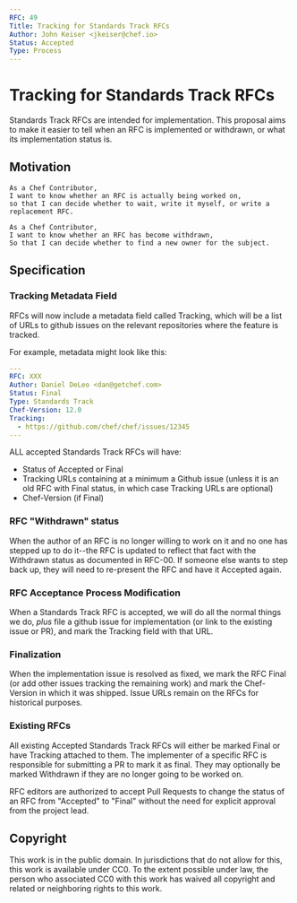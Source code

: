 ```yaml
---
RFC: 49
Title: Tracking for Standards Track RFCs
Author: John Keiser <jkeiser@chef.io>
Status: Accepted
Type: Process
---
```


# Tracking for Standards Track RFCs

Standards Track RFCs are intended for implementation.  This proposal aims to
make it easier to tell when an RFC is implemented or withdrawn, or what its
implementation status is.

## Motivation

    As a Chef Contributor,
    I want to know whether an RFC is actually being worked on,
    so that I can decide whether to wait, write it myself, or write a replacement RFC.

    As a Chef Contributor,
    I want to know whether an RFC has become withdrawn,
    So that I can decide whether to find a new owner for the subject.

## Specification

### Tracking Metadata Field

RFCs will now include a metadata field called Tracking, which will be a list of URLs to github issues on the relevant repositories where the feature is tracked.

For example, metadata might look like this:

```yaml
---
RFC: XXX
Author: Daniel DeLeo <dan@getchef.com>
Status: Final
Type: Standards Track
Chef-Version: 12.0
Tracking:
  - https://github.com/chef/chef/issues/12345
---
```

ALL accepted Standards Track RFCs will have:

- Status of Accepted or Final
- Tracking URLs containing at a minimum a Github issue (unless it is an old RFC with Final status, in which case
  Tracking URLs are optional)
- Chef-Version (if Final)

### RFC "Withdrawn" status

When the author of an RFC is no longer willing to work on it and
no one has stepped up to do it--the RFC is updated to reflect that fact with the
Withdrawn status as documented in RFC-00.  If someone else wants to step back up, they will need to
re-present the RFC and have it Accepted again.

### RFC Acceptance Process Modification

When a Standards Track RFC is accepted, we will do all the normal things we do,
*plus* file a github issue for implementation (or link to the existing issue or PR),
and mark the Tracking field with that URL.

### Finalization

When the implementation issue is resolved as fixed, we mark the RFC Final (or add
other issues tracking the remaining work) and mark the Chef-Version in which it
was shipped.  Issue URLs remain on the RFCs for historical purposes.

### Existing RFCs

All existing Accepted Standards Track RFCs will either be marked Final or have
Tracking attached to them.  The implementer of a specific RFC is responsible for submitting a PR to mark it as final.
They may optionally be marked Withdrawn if they are no longer going to be worked on.

RFC editors are authorized to accept Pull Requests to change the status of an RFC from "Accepted" to "Final" without the need for explicit approval from the project lead.

## Copyright

This work is in the public domain. In jurisdictions that do not allow for this,
this work is available under CC0. To the extent possible under law, the person
who associated CC0 with this work has waived all copyright and related or
neighboring rights to this work.
